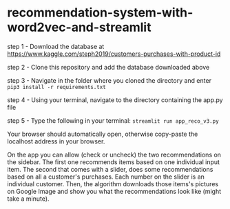 # recommendation-system-with-word2vec-and-streamlit
step 1 - Download the database at https://www.kaggle.com/steph2019/customers-purchases-with-product-id

step 2 - Clone this repository and add the database downloaded above

step 3 - Navigate in the folder where you cloned the directory and enter 
```pip3 install -r requirements.txt```

step 4 - Using your terminal, navigate to the directory containing the app.py file

step 5 - Type the following in your terminal: 
```streamlit run app_reco_v3.py```

Your browser should automatically open, otherwise copy-paste the localhost address in your browser.

On the app you can allow (check or uncheck) the two recommendations on the sidebar. 
The first one recommends items based on one individual input item. 
The second that comes with a slider, does some recommendations based on all a customer's purchases. Each number on the slider is an individual customer.
Then, the algorithm downloads those items's pictures on Google Image and show you what the recommendations look like (might take a minute).
